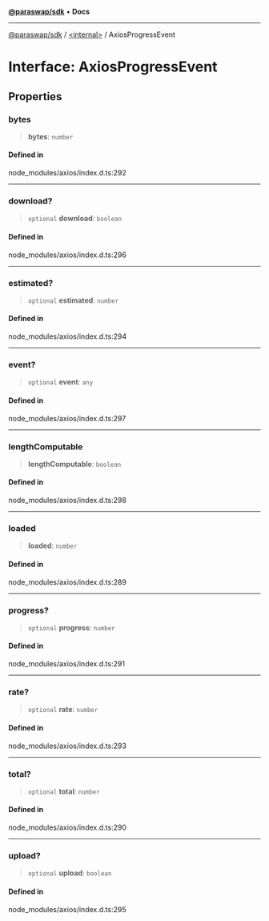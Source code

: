 [**@paraswap/sdk**](../../README.md) • **Docs**

***

[@paraswap/sdk](../../globals.md) / [\<internal\>](../README.md) / AxiosProgressEvent

# Interface: AxiosProgressEvent

## Properties

### bytes

> **bytes**: `number`

#### Defined in

node\_modules/axios/index.d.ts:292

***

### download?

> `optional` **download**: `boolean`

#### Defined in

node\_modules/axios/index.d.ts:296

***

### estimated?

> `optional` **estimated**: `number`

#### Defined in

node\_modules/axios/index.d.ts:294

***

### event?

> `optional` **event**: `any`

#### Defined in

node\_modules/axios/index.d.ts:297

***

### lengthComputable

> **lengthComputable**: `boolean`

#### Defined in

node\_modules/axios/index.d.ts:298

***

### loaded

> **loaded**: `number`

#### Defined in

node\_modules/axios/index.d.ts:289

***

### progress?

> `optional` **progress**: `number`

#### Defined in

node\_modules/axios/index.d.ts:291

***

### rate?

> `optional` **rate**: `number`

#### Defined in

node\_modules/axios/index.d.ts:293

***

### total?

> `optional` **total**: `number`

#### Defined in

node\_modules/axios/index.d.ts:290

***

### upload?

> `optional` **upload**: `boolean`

#### Defined in

node\_modules/axios/index.d.ts:295
